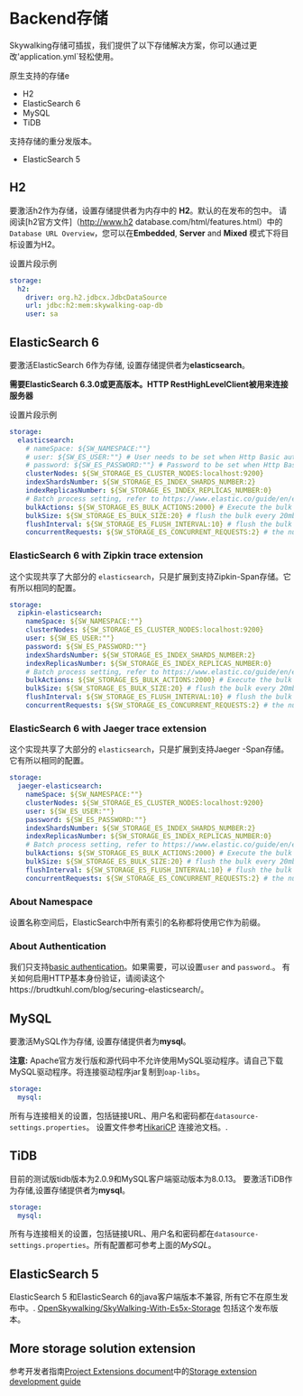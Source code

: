 # Backend存储
Skywalking存储可插拔，我们提供了以下存储解决方案，你可以通过更改'application.yml`轻松使用。

原生支持的存储e
- H2
- ElasticSearch 6
- MySQL
- TiDB

支持存储的重分发版本。
- ElasticSearch 5


## H2
要激活h2作为存储，设置存储提供者为内存中的 **H2**。默认的在发布的包中。
请阅读[h2官方文件]（http://www.h2 database.com/html/features.html）中的`Database URL Overview`，您可以在**Embedded**, **Server** and **Mixed** 模式下将目标设置为H2。

设置片段示例
```yaml
storage:
  h2:
    driver: org.h2.jdbcx.JdbcDataSource
    url: jdbc:h2:mem:skywalking-oap-db
    user: sa
```

## ElasticSearch 6
要激活ElasticSearch 6作为存储, 设置存储提供者为**elasticsearch**。

**需要ElasticSearch 6.3.0或更高版本。HTTP RestHighLevelClient被用来连接服务器**

设置片段示例

```yaml
storage:
  elasticsearch:
    # nameSpace: ${SW_NAMESPACE:""}
    # user: ${SW_ES_USER:""} # User needs to be set when Http Basic authentication is enabled
    # password: ${SW_ES_PASSWORD:""} # Password to be set when Http Basic authentication is enabled
    clusterNodes: ${SW_STORAGE_ES_CLUSTER_NODES:localhost:9200}
    indexShardsNumber: ${SW_STORAGE_ES_INDEX_SHARDS_NUMBER:2}
    indexReplicasNumber: ${SW_STORAGE_ES_INDEX_REPLICAS_NUMBER:0}
    # Batch process setting, refer to https://www.elastic.co/guide/en/elasticsearch/client/java-api/5.5/java-docs-bulk-processor.html
    bulkActions: ${SW_STORAGE_ES_BULK_ACTIONS:2000} # Execute the bulk every 2000 requests
    bulkSize: ${SW_STORAGE_ES_BULK_SIZE:20} # flush the bulk every 20mb
    flushInterval: ${SW_STORAGE_ES_FLUSH_INTERVAL:10} # flush the bulk every 10 seconds whatever the number of requests
    concurrentRequests: ${SW_STORAGE_ES_CONCURRENT_REQUESTS:2} # the number of concurrent requests
```

### ElasticSearch 6 with Zipkin trace extension
这个实现共享了大部分的 `elasticsearch`，只是扩展到支持Zipkin-Span存储。它有所以相同的配置。
```yaml
storage:
  zipkin-elasticsearch:
    nameSpace: ${SW_NAMESPACE:""}
    clusterNodes: ${SW_STORAGE_ES_CLUSTER_NODES:localhost:9200}
    user: ${SW_ES_USER:""}
    password: ${SW_ES_PASSWORD:""}
    indexShardsNumber: ${SW_STORAGE_ES_INDEX_SHARDS_NUMBER:2}
    indexReplicasNumber: ${SW_STORAGE_ES_INDEX_REPLICAS_NUMBER:0}
    # Batch process setting, refer to https://www.elastic.co/guide/en/elasticsearch/client/java-api/5.5/java-docs-bulk-processor.html
    bulkActions: ${SW_STORAGE_ES_BULK_ACTIONS:2000} # Execute the bulk every 2000 requests
    bulkSize: ${SW_STORAGE_ES_BULK_SIZE:20} # flush the bulk every 20mb
    flushInterval: ${SW_STORAGE_ES_FLUSH_INTERVAL:10} # flush the bulk every 10 seconds whatever the number of requests
    concurrentRequests: ${SW_STORAGE_ES_CONCURRENT_REQUESTS:2} # the number of concurrent requests
```

### ElasticSearch 6 with Jaeger trace extension
这个实现共享了大部分的 `elasticsearch`，只是扩展到支持Jaeger -Span存储。它有所以相同的配置。
```yaml
storage:
  jaeger-elasticsearch:
    nameSpace: ${SW_NAMESPACE:""}
    clusterNodes: ${SW_STORAGE_ES_CLUSTER_NODES:localhost:9200}
    user: ${SW_ES_USER:""}
    password: ${SW_ES_PASSWORD:""}
    indexShardsNumber: ${SW_STORAGE_ES_INDEX_SHARDS_NUMBER:2}
    indexReplicasNumber: ${SW_STORAGE_ES_INDEX_REPLICAS_NUMBER:0}
    # Batch process setting, refer to https://www.elastic.co/guide/en/elasticsearch/client/java-api/5.5/java-docs-bulk-processor.html
    bulkActions: ${SW_STORAGE_ES_BULK_ACTIONS:2000} # Execute the bulk every 2000 requests
    bulkSize: ${SW_STORAGE_ES_BULK_SIZE:20} # flush the bulk every 20mb
    flushInterval: ${SW_STORAGE_ES_FLUSH_INTERVAL:10} # flush the bulk every 10 seconds whatever the number of requests
    concurrentRequests: ${SW_STORAGE_ES_CONCURRENT_REQUESTS:2} # the number of concurrent requests
```


### About Namespace
设置名称空间后，ElasticSearch中所有索引的名称都将使用它作为前缀。

### About Authentication
我们只支持[basic authentication](https://www.elastic.co/guide/en/elasticsearch/client/java-rest/6.6/_basic_authentication.html)。如果需要，可以设置`user` and `password`.。
有关如何启用HTTP基本身份验证，请阅读这个https://brudtkuhl.com/blog/securing-elasticsearch/。


## MySQL
要激活MySQL作为存储, 设置存储提供者为**mysql**。

**注意:** Apache官方发行版和源代码中不允许使用MySQL驱动程序。请自己下载MySQL驱动程序。将连接驱动程序jar复制到`oap-libs`。

```yaml
storage:
  mysql:
```

所有与连接相关的设置，包括链接URL、用户名和密码都在`datasource-settings.properties`。
设置文件参考[HikariCP](https://github.com/brettwooldridge/HikariCP) 连接池文档。.

## TiDB
目前的测试版tidb版本为2.0.9和MySQL客户端驱动版本为8.0.13。
要激活TiDB作为存储,设置存储提供者为**mysql**。

```yaml
storage:
  mysql:
```

所有与连接相关的设置，包括链接URL、用户名和密码都在`datasource-settings.properties`。所有配置都可参考上面的*MySQL*。

## ElasticSearch 5
ElasticSearch 5 和ElasticSearch 6的java客户端版本不兼容, 所有它不在原生发布中。.
[OpenSkywalking/SkyWalking-With-Es5x-Storage](https://github.com/OpenSkywalking/SkyWalking-With-Es5x-Storage) 包括这个发布版本。

## More storage solution extension
参考开发者指南[Project Extensions document](../../guides/README.md#project-extensions)中的[Storage extension development guide](../../guides/storage-extention.md) 
